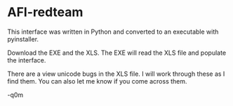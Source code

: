 # AFI-redteam
This interface was written in Python and converted to an executable with pyinstaller.  

Download the EXE and the XLS.  The EXE will read the XLS file and populate the interface.  

There are a view unicode bugs in the XLS file.  I will work through these as I find them. 
You can also let me know if you come across them.  

-q0m
